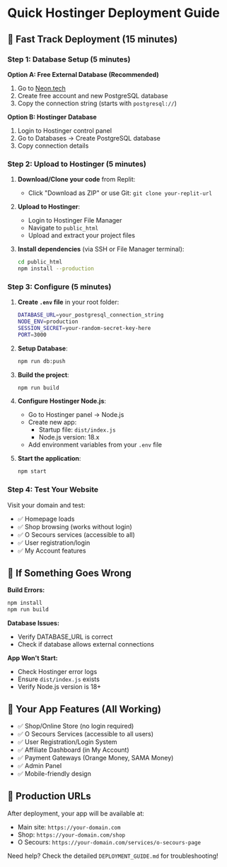 # Quick Hostinger Deployment Guide

## 🚀 Fast Track Deployment (15 minutes)

### Step 1: Database Setup (5 minutes)
**Option A: Free External Database (Recommended)**
1. Go to [Neon.tech](https://neon.tech) 
2. Create free account and new PostgreSQL database
3. Copy the connection string (starts with `postgresql://`)

**Option B: Hostinger Database**
1. Login to Hostinger control panel
2. Go to Databases → Create PostgreSQL database
3. Copy connection details

### Step 2: Upload to Hostinger (5 minutes)
1. **Download/Clone your code** from Replit:
   - Click "Download as ZIP" or use Git: `git clone your-replit-url`

2. **Upload to Hostinger**:
   - Login to Hostinger File Manager
   - Navigate to `public_html` 
   - Upload and extract your project files

3. **Install dependencies** (via SSH or File Manager terminal):
   ```bash
   cd public_html
   npm install --production
   ```

### Step 3: Configure (5 minutes)
1. **Create `.env` file** in your root folder:
   ```bash
   DATABASE_URL=your_postgresql_connection_string
   NODE_ENV=production
   SESSION_SECRET=your-random-secret-key-here
   PORT=3000
   ```

2. **Setup Database**:
   ```bash
   npm run db:push
   ```

3. **Build the project**:
   ```bash
   npm run build
   ```

4. **Configure Hostinger Node.js**:
   - Go to Hostinger panel → Node.js
   - Create new app:
     - Startup file: `dist/index.js`
     - Node.js version: 18.x
   - Add environment variables from your `.env` file

5. **Start the application**:
   ```bash
   npm start
   ```

### Step 4: Test Your Website
Visit your domain and test:
- ✅ Homepage loads
- ✅ Shop browsing (works without login)
- ✅ O Secours services (accessible to all)
- ✅ User registration/login
- ✅ My Account features

## 🔧 If Something Goes Wrong

**Build Errors:**
```bash
npm install
npm run build
```

**Database Issues:**
- Verify DATABASE_URL is correct
- Check if database allows external connections

**App Won't Start:**
- Check Hostinger error logs
- Ensure `dist/index.js` exists
- Verify Node.js version is 18+

## 📱 Your App Features (All Working)
- ✅ Shop/Online Store (no login required)
- ✅ O Secours Services (accessible to all users)  
- ✅ User Registration/Login System
- ✅ Affiliate Dashboard (in My Account)
- ✅ Payment Gateways (Orange Money, SAMA Money)
- ✅ Admin Panel
- ✅ Mobile-friendly design

## 🎯 Production URLs
After deployment, your app will be available at:
- Main site: `https://your-domain.com`
- Shop: `https://your-domain.com/shop`
- O Secours: `https://your-domain.com/services/o-secours-page`

Need help? Check the detailed `DEPLOYMENT_GUIDE.md` for troubleshooting!